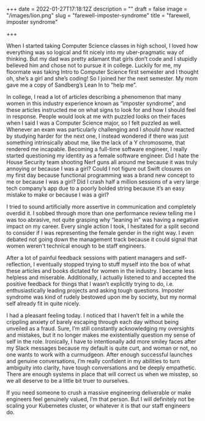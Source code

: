 +++
date = 2022-01-27T17:18:12Z
description = ""
draft = false
image = "/images/lion.png"
slug = "farewell-imposter-syndrome"
title = "farewell, imposter syndrome"

+++


When I started taking Computer Science classes in high school, I loved how everything was so logical and fit nicely into my uber-pragmatic way of thinking. But my dad was pretty adamant that girls don’t code and I stupidly believed him and chose not to pursue it in college. Luckily for me, my floormate was taking Intro to Computer Science first semester and I thought oh, she’s a girl and she’s coding! So I joined her the next semester. My mom gave me a copy of Sandberg’s Lean In to “help me”.

In college, I read a lot of articles describing a phenomenon that many women in this industry experience known as “imposter syndrome”, and these articles instructed me on what signs to look for and how I should feel in response. People would look at me with puzzled looks on their faces when I said I was a Computer Science major, so I felt puzzled as well. Whenever an exam was particularly challenging and I _should have_ reacted by studying harder for the next one, I instead wondered if there was just something intrinsically about me, like the lack of a Y chromosome, that rendered me incapable. Becoming a full-time software engineer, I really started questioning my identity as a female software engineer. Did I hate the House Security team shooting Nerf guns all around me because it was truly annoying or because I was a girl? Could I not figure out Swift closures on my first day because functional programming was a brand new concept to me or because I was a girl? Did I crash half a million sessions of a very large tech company’s app due to a poorly bolded string because it’s an easy mistake to make or because I was a girl?

I tried to sound artificially more assertive in communication and completely overdid it. I sobbed through more than one performance review telling me I was too abrasive, not quite grasping why “leaning in” was having a negative impact on my career. Every single action I took, I hesitated for a split second to consider if I was representing the female gender in the right way. I even debated not going down the management track because it could signal that women weren't technical enough to be staff engineers.

After a lot of painful feedback sessions with patient managers and self-reflection, I eventually stopped trying to stuff myself into the box of what these articles and books dictated for women in the industry. I became less helpless and miserable. Additionally, I actually listened to and accepted the positive feedback for things that I wasn’t explicitly trying to do, i.e. enthusiastically leading projects and asking tough questions. Imposter syndrome was kind of rudely bestowed upon me by society, but my normal self already fit in quite nicely.

I had a pleasant feeling today. I noticed that I haven’t felt in a while the crippling anxiety of barely escaping through each day without being unveiled as a fraud. Sure, I’m still constantly acknowledging my oversights and mistakes, but it no longer makes me existentially question my sense of self in the role. Ironically, I have to intentionally add more smiley faces after my Slack messages because my default is quite curt, and woman or not, no one wants to work with a curmudgeon. After enough successful launches and genuine conversations, I’m really confident in my abilities to turn ambiguity into clarity, have tough conversations and be deeply empathetic. There are enough systems in place that will correct us when we misstep, so we all deserve to be a little bit truer to ourselves.

If you need someone to crush a massive engineering deliverable or make engineers feel genuinely valued, I’m that person. But I will definitely not be scaling your Kubernetes cluster, or whatever it is that our staff engineers do.



